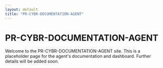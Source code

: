 ```yaml
---
layout: default
title: "PR-CYBR-DOCUMENTATION-AGENT"
---
```


# PR-CYBR-DOCUMENTATION-AGENT  
Welcome to the PR-CYBR-DOCUMENTATION-AGENT site. This is a placeholder page for the agent's documentation and dashboard. Further details will be added soon.
